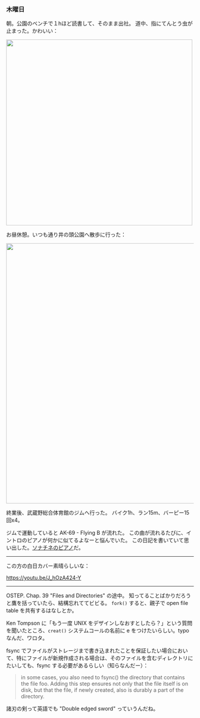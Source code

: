 ### 木曜日

朝。公園のベンチで１hほど読書して、そのまま出社。
道中、指にてんとう虫が止まった。かわいい：

<img src="https://i.imgur.com/ggjmKqO.jpg" width="500">

お昼休憩。いつも通り井の頭公園へ散歩に行った：

<img src="https://i.imgur.com/7zia3lo.jpg" width="700">

終業後、武蔵野総合体育館のジムへ行った。
バイク1h、ラン15m、バーピー15回x4。

ジムで運動していると AK-69 - Flying B が流れた。
この曲が流れるたびに、イントロのピアノが何かに似てるよなーと悩んでいた。
この日記を書いていて思い出した。[ソナチネのピアノ](https://www.youtube.com/watch?v=bQVk6Iu5lFI)だ。

---

この方の白日カバー素晴らしいな：

https://youtu.be/J_hOzA424-Y

---

OSTEP. Chap. 39 "Files and Directories" の途中。
知ってることばかりだろうと鷹を括っていたら、結構忘れててビビる。
`fork()` すると、親子で open file table を共有するはなしとか。

Ken Tompson に「もう一度 UNIX をデザインしなおすとしたら？」という質問を聞いたところ、`creat()` システムコールの名前に e をつけたいらしい。typo なんだ、ワロタ。

fsync でファイルがストレージまで書き込まれたことを保証したい場合において、特にファイルが新規作成される場合は、そのファイルを含むディレクトリにたいしても、fsync する必要があるらしい（知らなんだー）：

> in some cases, you also need to fsync() the directory that contains the file foo. Adding this step ensures not only that the file itself is on disk, but that the file, if newly created, also is durably a part of the directory.

諸刃の剣って英語でも "Double edged sword" っていうんだね。